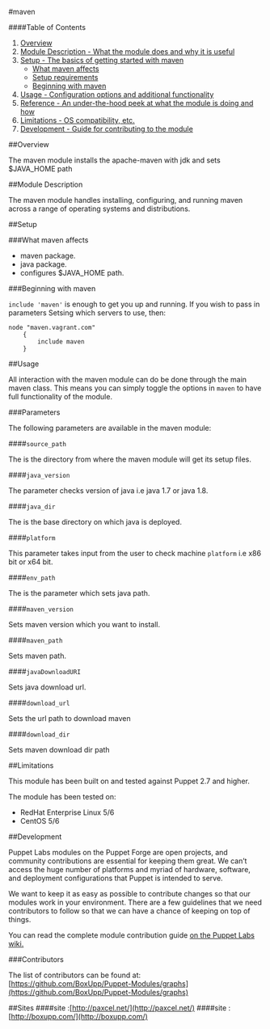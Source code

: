 #maven

####Table of Contents

1. [Overview](#overview)
2. [Module Description - What the module does and why it is useful](#module-description)
3. [Setup - The basics of getting started with maven](#setup)
    * [What maven affects](#what-maven-affects)
    * [Setup requirements](#setup-requirements)
    * [Beginning with maven](#beginning-with-maven)
4. [Usage - Configuration options and additional functionality](#usage)
5. [Reference - An under-the-hood peek at what the module is doing and how](#reference)
5. [Limitations - OS compatibility, etc.](#limitations)
6. [Development - Guide for contributing to the module](#development)

##Overview

The maven module installs the apache-maven with jdk and sets $JAVA_HOME path

##Module Description

The maven module handles installing, configuring, and running maven across a range of operating systems and distributions.

##Setup

###What maven affects

* maven package.
* java package.
* configures $JAVA_HOME path.

###Beginning with maven

`include 'maven'` is enough to get you up and running.  If you wish to pass in
parameters Setsing which servers to use, then:

```puppet
node "maven.vagrant.com" 
    {
        include maven 
    }
```

##Usage

All interaction with the maven module can do be done through the main maven class.
This means you can simply toggle the options in `maven` to have full functionality of the module.


###Parameters

The following parameters are available in the maven module:

####`source_path`

The is the directory from  where the maven module will get its setup files.

####`java_version`

The parameter checks version of java i.e java 1.7  or java 1.8.

####`java_dir`

The is the base directory on which java is deployed.

####`platform`

This parameter takes input from the user to check machine `platform` i.e x86 bit or x64 bit.

####`env_path`

The is the parameter which sets java path.

####`maven_version`

Sets maven version which you want to install.

####`maven_path`

Sets maven path.

####`javaDownloadURI`

Sets java download url.

####`download_url`

Sets the url path to download maven

####`download_dir`

Sets maven download dir path 

##Limitations

This module has been built on and tested against Puppet 2.7 and higher.

The module has been tested on:

* RedHat Enterprise Linux 5/6
* CentOS 5/6


##Development

Puppet Labs modules on the Puppet Forge are open projects, and community
contributions are essential for keeping them great. We can’t access the
huge number of platforms and myriad of hardware, software, and deployment
configurations that Puppet is intended to serve.

We want to keep it as easy as possible to contribute changes so that our
modules work in your environment. There are a few guidelines that we need
contributors to follow so that we can have a chance of keeping on top of things.

You can read the complete module contribution guide [on the Puppet Labs wiki.](http://projects.puppetlabs.com/projects/module-site/wiki/Module_contributing)

###Contributors

The list of contributors can be found at: [https://github.com/BoxUpp/Puppet-Modules/graphs](https://github.com/BoxUpp/Puppet-Modules/graphs)

##Sites
####site :[http://paxcel.net/](http://paxcel.net/) 
####site :[http://boxupp.com/](http://boxupp.com/)
